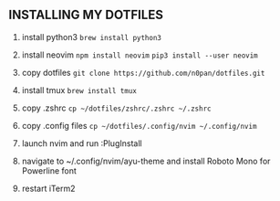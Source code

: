 ## INSTALLING MY DOTFILES ##

1. install python3
`brew install python3`

2. install neovim
`npm install neovim`
`pip3 install --user neovim`

3. copy dotfiles
`git clone https://github.com/n0pan/dotfiles.git`

4. install tmux
`brew install tmux`

5. copy .zshrc
`cp ~/dotfiles/zshrc/.zshrc ~/.zshrc`

6. copy .config files
`cp ~/dotfiles/.config/nvim ~/.config/nvim`

7. launch nvim and run :PlugInstall

8. navigate to ~/.config/nvim/ayu-theme and install Roboto Mono for Powerline font

9. restart iTerm2
